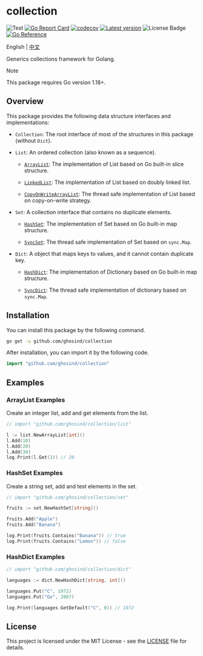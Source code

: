 # collection

![Test](https://github.com/ghosind/collection/workflows/collection/badge.svg)
[![Go Report Card](https://goreportcard.com/badge/github.com/ghosind/collection)](https://goreportcard.com/report/github.com/ghosind/collection)
[![codecov](https://codecov.io/gh/ghosind/collection/branch/main/graph/badge.svg)](https://codecov.io/gh/ghosind/collection)
[![Latest version](https://img.shields.io/github/v/release/ghosind/collection?include_prereleases)](https://github.com/ghosind/collection)
![License Badge](https://img.shields.io/github/license/ghosind/collection)
[![Go Reference](https://pkg.go.dev/badge/github.com/ghosind/collection.svg)](https://pkg.go.dev/github.com/ghosind/collection)

English | [中文](README-CN.md)

Generics collections framework for Golang.

> [!NOTE]
> This package requires Go version 1.18+.

## Overview

This package provides the following data structure interfaces and implementations:

- `Collection`: The root interface of most of the structures in this package (without `Dict`).

- `List`: An ordered collection (also known as a sequence).

    - [`ArrayList`](https://pkg.go.dev/github.com/ghosind/collection/list#ArrayList): The implementation of List based on Go built-in slice structure.

    - [`LinkedList`](https://pkg.go.dev/github.com/ghosind/collection/list#LinkedList): The implementation of List based on doubly linked list.

    - [`CopyOnWriteArrayList`](https://pkg.go.dev/github.com/ghosind/collection/list#CopyOnWriteArrayList): The thread safe implementation of List based on copy-on-write strategy.

- `Set`: A collection interface that contains no duplicate elements.

    - [`HashSet`](https://pkg.go.dev/github.com/ghosind/collection/set#HashSet): The implementation of Set based on Go built-in map structure.

    - [`SyncSet`](https://pkg.go.dev/github.com/ghosind/collection/set#SyncSet): The thread safe implementation of Set based on `sync.Map`.

- `Dict`: A object that maps keys to values, and it cannot contain duplicate key.

    - [`HashDict`](https://pkg.go.dev/github.com/ghosind/collection/dict#HashDict): The implementation of Dictionary based on Go built-in map structure.

    - [`SyncDict`](https://pkg.go.dev/github.com/ghosind/collection/dict#SyncDict): The thread safe implementation of dictionary based on `sync.Map`.

## Installation

You can install this package by the following command.

```sh
go get -u github.com/ghosind/collection
```

After installation, you can import it by the following code.

```go
import "github.com/ghosind/collection"
```

## Examples

### ArrayList Examples

Create an integer list, add and get elements from the list.

```go
// import "github.com/ghosind/collection/list"

l := list.NewArrayList[int]()
l.Add(10)
l.Add(20)
l.Add(30)
log.Print(l.Get(1)) // 20
```

### HashSet Examples

Create a string set, add and test elements in the set.

```go
// import "github.com/ghosind/collection/set"

fruits := set.NewHashSet[string]()

fruits.Add("Apple")
fruits.Add("Banana")

log.Print(fruits.Contains("Banana")) // true
log.Print(fruits.Contains("Lemon")) // false
```

### HashDict Examples

```go
// import "github.com/ghosind/collection/dict"

languages := dict.NewHashDict[string, int]()

languages.Put("C", 1972)
languages.Put("Go", 2007)

log.Print(languages.GetDefault("C", 0)) // 1972
```

## License

This project is licensed under the MIT License - see the [LICENSE](LICENSE) file for details.
